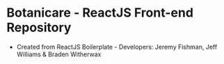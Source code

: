 # Botanicare - ReactJS Front-end Repository
 - Created from ReactJS Boilerplate -
Developers: Jeremy Fishman, Jeff Williams & Braden Witherwax

